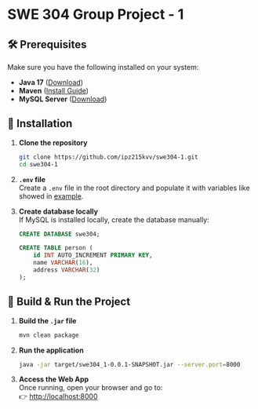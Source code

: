 # **SWE 304 Group Project - 1**  

## **🛠 Prerequisites**  

Make sure you have the following installed on your system:

- **Java 17** ([Download](https://adoptium.net/))
- **Maven** ([Install Guide](https://maven.apache.org/install.html))
- **MySQL Server** ([Download](https://dev.mysql.com/downloads/))


## **📂 Installation**  

1. **Clone the repository**  
    ```bash
    git clone https://github.com/ipz215kvv/swe304-1.git
    cd swe304-1
    ```

2. **`.env` file**  
    Create a `.env` file in the root directory and populate it with variables like showed in [example](.env.example).

3. **Create database locally**  
    If MySQL is installed locally, create the database manually:

    ```sql
    CREATE DATABASE swe304;
    ```

    ```sql
    CREATE TABLE person (
        id INT AUTO_INCREMENT PRIMARY KEY,
        name VARCHAR(16),
        address VARCHAR(32)
    );
    ```


## **🚀 Build & Run the Project**  

1. **Build the `.jar` file**  
    ```bash
    mvn clean package
    ```

2. **Run the application**  
    ```bash
    java -jar target/swe304_1-0.0.1-SNAPSHOT.jar --server.port=8000
    ```

3. **Access the Web App**  
    Once running, open your browser and go to:  
    👉 [http://localhost:8000](http://localhost:8000)